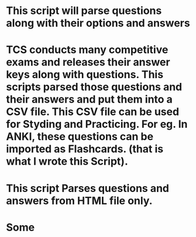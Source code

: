 #  This script will parse questions along with their options and answers

# TCS conducts many competitive exams and releases their answer keys along with questions. This scripts parsed those questions and their answers and put them into a CSV file. This CSV file can be used for Styding and Practicing. For eg. In ANKI, these questions can be imported as Flashcards. (that is what I wrote this Script).
# This script Parses questions and answers from HTML file only.
# Some 
